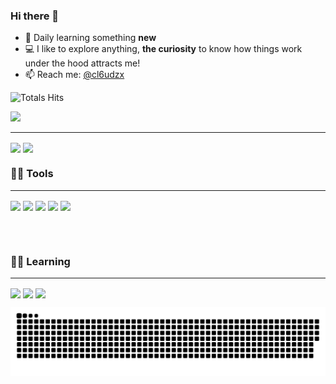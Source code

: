 
### Hi there 👋

- 🌱 Daily learning something <b>new</b>
- :computer:     I like to explore anything, <b>the curiosity</b> to know how things work under the hood attracts me!
- 📫 Reach me: [@cl6udzx](https://www.instagram.com/cl6udzx/)

![Totals Hits](https://komarev.com/ghpvc/?username=cl6udzx&style=flat&color=orange&label=PROFILE+VIEWS) 

<a href="https://wigle.net">
<img border="0" src="https://wigle.net/bi/hsEjhcO1VQEGar5XjeEJ2A.png">
</a>


---

<img align="center" src="https://github-readme-stats.vercel.app/api?username=cl6udzx&show_icons=true&count_private=true&theme=radical&hide_border=true&bg_color=0D1117"/>
 <img align="center" src="https://github-readme-stats.vercel.app/api/top-langs/?username=cl6udzx&langs_count=8&count_private=true&layout=compact&theme=radical&hide_border=true&bg_color=0D1117"/>

 

### 👨‍💻&nbsp;Tools 

--- 

<div> <img align="center" src="https://img.shields.io/badge/Visual_Studio_Code-0078D4?style=for-the-badge&logo=visual%20studio%20code&logoColor=white"/> 
<img align="center" src="https://img.shields.io/badge/Arduino_IDE-00979D?style=for-the-badge&logo=arduino&logoColor=white"/>
<img align="center" src="https://img.shields.io/badge/Adobe%20Photoshop-31A8FF?style=for-the-badge&logo=Adobe%20Photoshop&logoColor=black"/>
<img align="center" src="https://img.shields.io/badge/Adobe%20Premiere%20Pro-9999FF?style=for-the-badge&logo=Adobe%20Premiere%20Pro&logoColor=white"/>
<img align="center" src="https://img.shields.io/badge/Figma-F24E1E?style=for-the-badge&logo=figma&logoColor=white"/>
</div>

<br></br>

### :student:&nbsp;Learning

---

<div><img align="center" src="https://img.shields.io/badge/Edx-193A3E?style=for-the-badge&logo=edx&logoColor=white"/>
<img align="center" src="https://img.shields.io/badge/freecodecamp-27273D?style=for-the-badge&logo=freecodecamp&logoColor=white"/>
<img align="center" src="https://img.shields.io/badge/YouTube-FF0000?style=for-the-badge&logo=youtube&logoColor=white"/>


</div>

![Snake animation](https://github.com/cl6udzx/cl6udzx/blob/output/github-contribution-grid-snake.svg)

